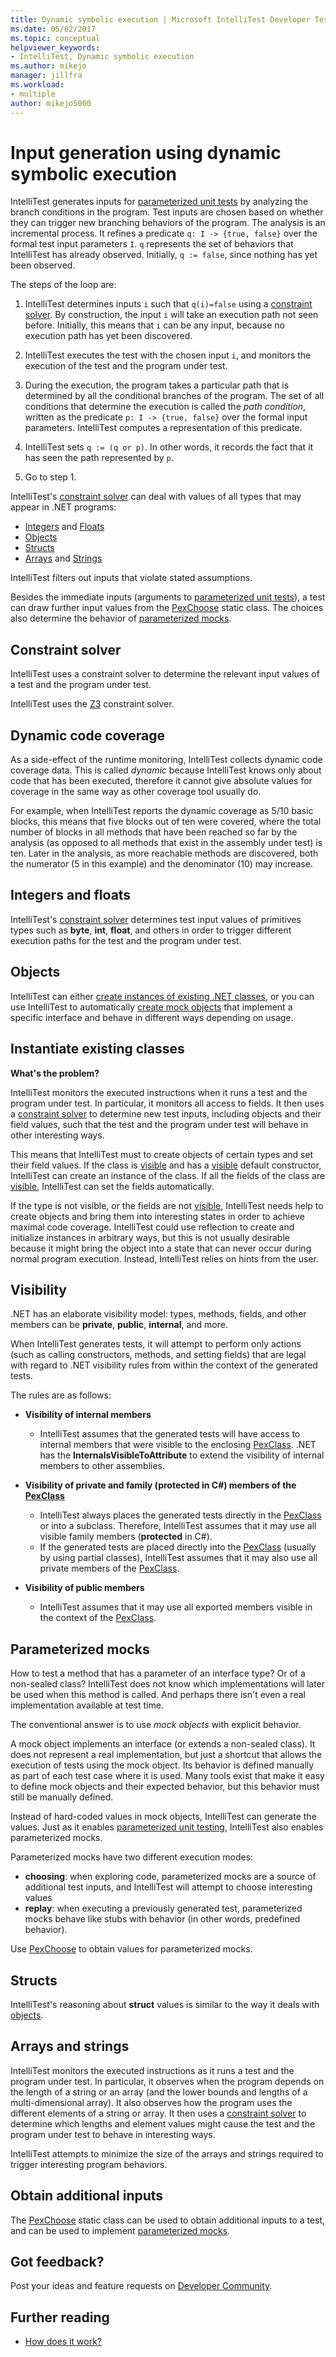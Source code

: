 ```yaml
---
title: Dynamic symbolic execution | Microsoft IntelliTest Developer Test Tool
ms.date: 05/02/2017
ms.topic: conceptual
helpviewer_keywords:
- IntelliTest, Dynamic symbolic execution
ms.author: mikejo
manager: jillfra
ms.workload:
- multiple
author: mikejo5000
---
```

# Input generation using dynamic symbolic execution

IntelliTest generates inputs for [parameterized unit tests](test-generation.md#parameterized-unit-testing) by analyzing the branch conditions in the program. Test inputs are chosen based on whether they can trigger new branching behaviors of the program. The analysis is an incremental process. It refines a predicate `q: I -> {true, false}` over the formal test input parameters `I`. `q` represents the set of behaviors that IntelliTest has already observed. Initially, `q := false`, since nothing has yet been observed.

The steps of the loop are:

1. IntelliTest determines inputs `i` such that `q(i)=false` using a [constraint solver](#constraint-solver). By construction, the input `i` will take an execution path not seen before. Initially, this means that `i` can be any input, because no execution path has yet been discovered.

1. IntelliTest executes the test with the chosen input `i`, and monitors the execution of the test and the program under test.

1. During the execution, the program takes a particular path that is determined by all the conditional branches of the program. The set of all conditions that determine the execution is called the *path condition*, written as the predicate `p: I -> {true, false}` over the formal input parameters. IntelliTest computes a representation of this predicate.

1. IntelliTest sets `q := (q or p)`. In other words, it records the fact that it has seen the path represented by `p`.

1. Go to step 1.

IntelliTest's [constraint solver](#constraint-solver) can deal with values of all types that may appear in .NET programs:

* [Integers](#integers-and-floats) and [Floats](#integers-and-floats)
* [Objects](#objects)
* [Structs](#structs)
* [Arrays](#arrays-and-strings) and [Strings](#arrays-and-strings)

IntelliTest filters out inputs that violate stated assumptions.

Besides the immediate inputs (arguments to [parameterized unit tests](test-generation.md#parameterized-unit-testing)), a test can draw further input values from the [PexChoose](static-helper-classes.md#pexchoose) static class. The choices also determine the behavior of [parameterized mocks](#parameterized-mocks).

## Constraint solver

IntelliTest uses a constraint solver to determine the relevant input values of a test and the program under test.

IntelliTest uses the [Z3](https://github.com/Z3Prover/z3/wiki) constraint solver.

## Dynamic code coverage

As a side-effect of the runtime monitoring,
IntelliTest collects dynamic code coverage data.
This is called *dynamic* because IntelliTest knows
only about code that has been executed, therefore it
cannot give absolute values for coverage in the same way
as other coverage tool usually do.

For example, when IntelliTest reports the dynamic
coverage as 5/10 basic blocks, this means that five
blocks out of ten were covered, where the total
number of blocks in all methods that have been reached
so far by the analysis (as opposed to all methods
that exist in the assembly under test) is ten.
Later in the analysis, as more reachable methods
are discovered, both the numerator (5 in this example)
and the denominator (10) may increase.

## Integers and floats

IntelliTest's [constraint solver](#constraint-solver)
determines test input values of primitives types such
as **byte**, **int**, **float**, and others in order
to trigger different execution paths for the test and
the program under test.

## Objects

IntelliTest can either
[create instances of existing .NET classes](#existing-classes),
or you can use IntelliTest to automatically
[create mock objects](#parameterized-mocks) that
implement a specific interface and behave in different
ways depending on usage.

<a name="existing-classes"></a>
## Instantiate existing classes

**What's the problem?**

IntelliTest monitors the executed instructions when
it runs a test and the program under test. In
particular, it monitors all access to fields. It then
uses a [constraint solver](#constraint-solver) to
determine new test inputs, including objects and
their field values, such that the test and the
program under test will behave in other interesting ways.

This means that IntelliTest must to create objects of
certain types and set their field values. If the
class is [visible](#visibility) and has a
[visible](#visibility) default constructor,
IntelliTest can create an instance of the class.
If all the fields of the class are [visible](#visibility),
IntelliTest can set the fields automatically.

If the type is not visible, or the fields are not
[visible](#visibility), IntelliTest needs help to
create objects and bring them into interesting states
in order to achieve maximal code coverage. IntelliTest
could use reflection to create and initialize
instances in arbitrary ways, but this is not usually
desirable because it might bring the object into a
state that can never occur during normal program
execution. Instead, IntelliTest relies on hints from
the user.

## Visibility

.NET has an elaborate visibility model: types, methods, fields, and other members can be **private**, **public**, **internal**, and more.

When IntelliTest generates tests, it will attempt to perform only actions (such as calling constructors, methods, and setting fields) that are legal with regard to .NET visibility rules from within the context of the generated tests.

The rules are as follows:

* **Visibility of internal members**
  * IntelliTest assumes that the generated tests will have access
  to internal members that were visible to the
  enclosing [PexClass](attribute-glossary.md#pexclass).
  .NET has the **InternalsVisibleToAttribute** to
  extend the visibility of internal members to other assemblies.

* **Visibility of private and family (protected in C#) members of the
  [PexClass](attribute-glossary.md#pexclass)**
  * IntelliTest always places the generated tests directly
    in the [PexClass](attribute-glossary.md#pexclass)
    or into a subclass. Therefore, IntelliTest
    assumes that it may use all visible family
    members (**protected** in C#).
  * If the generated tests are placed directly into
    the [PexClass](attribute-glossary.md#pexclass)
    (usually by using partial classes), IntelliTest
    assumes that it may also use all private members of the
    [PexClass](attribute-glossary.md#pexclass).

* **Visibility of public members**
  * IntelliTest assumes that it may use all exported members visible in the context of the [PexClass](attribute-glossary.md#pexclass).

## Parameterized mocks

How to test a method that has a parameter of an
interface type? Or of a non-sealed class? IntelliTest
does not know which implementations will later be
used when this method is called. And perhaps there isn't
even a real implementation available at test time.

The conventional answer is to use *mock objects* with
explicit behavior.

A mock object implements an interface (or extends a
non-sealed class). It does not represent a real
implementation, but just a shortcut that allows the
execution of tests using the mock object. Its
behavior is defined manually as part of each test
case where it is used. Many tools exist that make it
easy to define mock objects and their expected
behavior, but this behavior must still be manually defined.

Instead of hard-coded values in mock objects,
IntelliTest can generate the values. Just as
it enables [parameterized unit testing](test-generation.md#parameterized-unit-testing),
IntelliTest  also enables parameterized mocks.

Parameterized mocks have two different execution modes:

* **choosing**: when exploring code, parameterized
  mocks are a source of additional test inputs, and
  IntelliTest will attempt to choose interesting values
* **replay**: when executing a previously generated
  test, parameterized mocks behave like stubs with
  behavior (in other words, predefined behavior).

Use [PexChoose](static-helper-classes.md#pexchoose)
to obtain values for parameterized mocks.

## Structs

IntelliTest's reasoning about **struct** values is
similar to the way it deals with [objects](#objects).

## Arrays and strings

IntelliTest monitors the executed instructions as
it runs a test and the program under test. In
particular, it observes when the program depends on
the length of a string or an array (and the lower
bounds and lengths of a multi-dimensional array).
It also observes how the program uses the different
elements of a string or array. It then uses a
[constraint solver](#constraint-solver) to determine
which lengths and element values might cause the test
and the program under test to behave in interesting ways.

IntelliTest attempts to minimize the size of the
arrays and strings required to trigger interesting
program behaviors.

<a name="additional-inputs"></a>
## Obtain additional inputs

The [PexChoose](static-helper-classes.md#pexchoose) static class can be used to obtain additional inputs to a test, and can be used to implement [parameterized mocks](#parameterized-mocks).

## Got feedback?

Post your ideas and feature requests on [Developer Community](https://aka.ms/feedback/report?space=8content/idea/post.html?space=8).

## Further reading

* [How does it work?](https://devblogs.microsoft.com/devops/smart-unit-tests-a-mental-model/)
